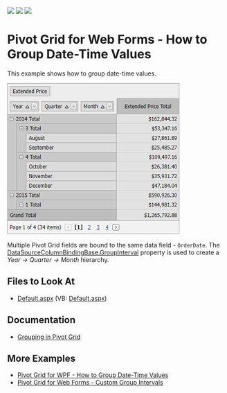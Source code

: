 <!-- default badges list -->
![](https://img.shields.io/endpoint?url=https://codecentral.devexpress.com/api/v1/VersionRange/128577496/21.2.3%2B)
[![](https://img.shields.io/badge/Open_in_DevExpress_Support_Center-FF7200?style=flat-square&logo=DevExpress&logoColor=white)](https://supportcenter.devexpress.com/ticket/details/E1875)
[![](https://img.shields.io/badge/📖_How_to_use_DevExpress_Examples-e9f6fc?style=flat-square)](https://docs.devexpress.com/GeneralInformation/403183)
<!-- default badges end -->
# Pivot Grid for Web Forms - How to Group Date-Time Values

This example shows how to group date-time values.

![Pivot Grid for Web Forms - Group Date-Time Values](images/pivot-grid-web-forms-group-date-time.png)

Multiple Pivot Grid fields are bound to the same data field - `OrderDate`. The [DataSourceColumnBindingBase.GroupInterval](https://docs.devexpress.com/CoreLibraries/DevExpress.PivotGrid.DataBinding.DataSourceColumnBindingBase.GroupInterval) property is used to create a _Year → Quarter → Month_ hierarchy.

## Files to Look At

- [Default.aspx](./CS/ASPxPivotGrid_GroupDateTimeValues/Default.aspx) (VB: [Default.aspx](./VB/ASPxPivotGrid_GroupDateTimeValues/Default.aspx))

## Documentation

- [Grouping in Pivot Grid](https://docs.devexpress.com/AspNet/7268/components/pivot-grid/data-shaping/grouping)

## More Examples

- [Pivot Grid for WPF - How to Group Date-Time Values](https://github.com/DevExpress-Examples/how-to-group-date-time-values-e2131)
- [Pivot Grid for Web Forms - Custom Group Intervals](https://github.com/DevExpress-Examples/how-to-implement-custom-group-intervals-e2132)
